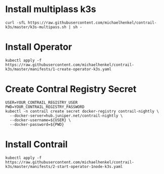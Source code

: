 # Install multiplass k3s
```
curl -sfL https://raw.githubusercontent.com/michaelhenkel/contrail-k3s/master/k3s-multipass.sh | sh -
```
# Install Operator
```
kubectl apply -f https://raw.githubusercontent.com/michaelhenkel/contrail-k3s/master/manifests/1-create-operator-k3s.yaml
```
# Create Contral Registry Secret
```
USER=YOUR_CONTRAIL_REGISTRY_USER
PWD=YOUR_CONTRAIL_REGISTRY_PASSWORD
kubectl -n contrail create secret docker-registry contrail-nightly \
  --docker-server=hub.juniper.net/contrail-nightly \
  --docker-username=${USER} \
  --docker-password=${PWD}
```
# Install Contrail
```
kubectl apply -f https://raw.githubusercontent.com/michaelhenkel/contrail-k3s/master/manifests/2-start-operator-1node-k3s.yaml
```

